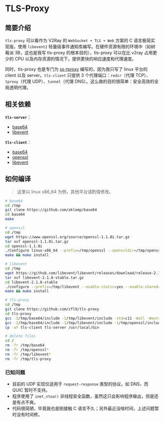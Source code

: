 # TLS-Proxy
## 简要介绍
`tls-proxy` 可以看作为 V2Ray 的 `WebSocket + TLS + Web` 方案的 C 语言极简实现版，使用 `libevent2` 轻量级事件通知库编写。在硬件资源有限的环境中（如树莓派 3B，这也是我写 tls-proxy 的根本目的），tls-proxy 可以在比 v2ray 占用更少的 CPU 以及内存资源的情况下，提供更快的响应速度和代理速度。

同时，tls-proxy 也是专门为 [ss-tproxy](https://github.com/zfl9/ss-tproxy) 编写的，因为我只写了 linux 平台的 client 以及 server。`tls-client` 只提供 3 个代理端口：`redir`（代理 TCP）、`tproxy`（代理 UDP）、`tunnel`（代理 DNS）。这么做的目的很简单：安全高效的全局透明代理。

## 相关依赖
**`tls-server`**：
 - [base64](https://github.com/aklomp/base64)
 - [libevent](https://github.com/libevent/libevent)

**`tls-client`**：
 - [base64](https://github.com/aklomp/base64)
 - [openssl](https://github.com/openssl/openssl)
 - [libevent](https://github.com/libevent/libevent)

## 如何编译
> 这里以 linux x86_64 为例，其他平台请酌情修改。

```bash
# base64
cd /tmp
git clone https://github.com/aklomp/base64
cd base64
make

# openssl
cd /tmp
wget https://www.openssl.org/source/openssl-1.1.0i.tar.gz
tar xvf openssl-1.1.0i.tar.gz
cd openssl-1.1.0i
./Configure linux-x86_64 --prefix=/tmp/openssl --openssldir=/tmp/openssl no-ssl2 no-ssl3 no-shared
make && make install

# libevent
cd /tmp
wget https://github.com/libevent/libevent/releases/download/release-2.1.8-stable/libevent-2.1.8-stable.tar.gz 
tar xvf libevent-2.1.8-stable.tar.gz
cd libevent-2.1.8-stable
./configure --prefix=/tmp/libevent --enable-static=yes --enable-shared=no CPPFLAGS='-I/tmp/openssl/include' LDFLAGS='-L/tmp/openssl/lib' LIBS='-ldl -lssl -lcrypto'
make && make install

# tls-proxy
cd /tmp
git clone https://github.com/zfl9/tls-proxy
cd tls-proxy
gcc -I/tmp/base64/include -I/tmp/libevent/include -std=c11 -Wall -Wextra -Os -s -lpthread -o tls-server tls-server.c /tmp/base64/lib/libbase64.o /tmp/libevent/lib/libevent.a
gcc -I/tmp/base64/include -I/tmp/libevent/include -I/tmp/openssl/include -std=c11 -Wall -Wextra -Os -s -ldl -lpthread -o tls-client tls-client.c /tmp/base64/lib/libbase64.o /tmp/libevent/lib/libevent.a /tmp/libevent/lib/libevent_openssl.a /tmp/openssl/lib/libssl.a /tmp/openssl/lib/libcrypto.a
cp -af tls-client tls-server /usr/local/bin

# delete files
cd /
rm -fr /tmp/base64
rm -fr /tmp/openssl*
rm -fr /tmp/libevent*
rm -fr /tmp/tls-proxy
```

### 已知问题
- 目前的 UDP 实现仅适用于 `request-response` 类型的协议，如 DNS，而 QUIC 暂时不支持。
- 程序使用了 `inet_ntoa()` 非线程安全函数，虽然这只会影响程序输出，但是还是有点不爽。
- 代码很简陋，毕竟我也是刚接触 C 语言不久；另外最近没啥时间，上述问题暂时没有时间修。
